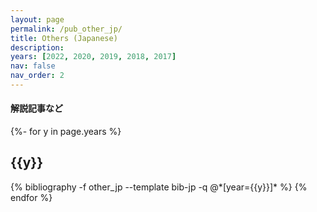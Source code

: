 ```yaml
---
layout: page
permalink: /pub_other_jp/
title: Others (Japanese)
description:
years: [2022, 2020, 2019, 2018, 2017]
nav: false
nav_order: 2
---
```


<h4>解説記事など</h4>

<!-- _pages/publications.md -->
<div class="publications">

{%- for y in page.years %}
  <h2 class="year">{{y}}</h2>
  {% bibliography -f other_jp --template bib-jp -q @*[year={{y}}]* %}
{% endfor %}

</div>
